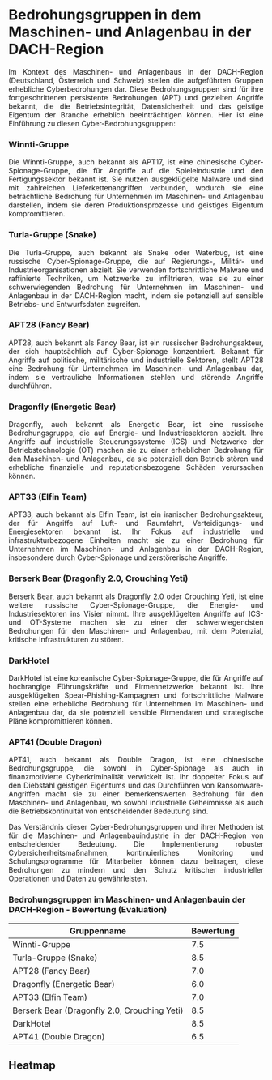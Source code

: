 # Bedrohungsgruppen in dem Maschinen- und Anlagenbau in der DACH-Region
<div align="justify">
Im Kontext des Maschinen- und Anlagenbaus in der DACH-Region (Deutschland, Österreich und Schweiz) stellen die aufgeführten Gruppen erhebliche Cyberbedrohungen dar. Diese Bedrohungsgruppen sind für ihre fortgeschrittenen persistente Bedrohungen (APT) und gezielten Angriffe bekannt, die die Betriebsintegrität, Datensicherheit und das geistige Eigentum der Branche erheblich beeinträchtigen können. Hier ist eine Einführung zu diesen Cyber-Bedrohungsgruppen:

### Winnti-Gruppe

Die Winnti-Gruppe, auch bekannt als APT17, ist eine chinesische Cyber-Spionage-Gruppe, die für Angriffe auf die Spieleindustrie und den Fertigungssektor bekannt ist. Sie nutzen ausgeklügelte Malware und sind mit zahlreichen Lieferkettenangriffen verbunden, wodurch sie eine beträchtliche Bedrohung für Unternehmen im Maschinen- und Anlagenbau darstellen, indem sie deren Produktionsprozesse und geistiges Eigentum kompromittieren.
### Turla-Gruppe (Snake)

Die Turla-Gruppe, auch bekannt als Snake oder Waterbug, ist eine russische Cyber-Spionage-Gruppe, die auf Regierungs-, Militär- und Industrieorganisationen abzielt. Sie verwenden fortschrittliche Malware und raffinierte Techniken, um Netzwerke zu infiltrieren, was sie zu einer schwerwiegenden Bedrohung für Unternehmen im Maschinen- und Anlagenbau in der DACH-Region macht, indem sie potenziell auf sensible Betriebs- und Entwurfsdaten zugreifen.
### APT28 (Fancy Bear)

APT28, auch bekannt als Fancy Bear, ist ein russischer Bedrohungsakteur, der sich hauptsächlich auf Cyber-Spionage konzentriert. Bekannt für Angriffe auf politische, militärische und industrielle Sektoren, stellt APT28 eine Bedrohung für Unternehmen im Maschinen- und Anlagenbau dar, indem sie vertrauliche Informationen stehlen und störende Angriffe durchführen.
### Dragonfly (Energetic Bear)

Dragonfly, auch bekannt als Energetic Bear, ist eine russische Bedrohungsgruppe, die auf Energie- und Industriesektoren abzielt. Ihre Angriffe auf industrielle Steuerungssysteme (ICS) und Netzwerke der Betriebstechnologie (OT) machen sie zu einer erheblichen Bedrohung für den Maschinen- und Anlagenbau, da sie potenziell den Betrieb stören und erhebliche finanzielle und reputationsbezogene Schäden verursachen können.
### APT33 (Elfin Team)

APT33, auch bekannt als Elfin Team, ist ein iranischer Bedrohungsakteur, der für Angriffe auf Luft- und Raumfahrt, Verteidigungs- und Energiesektoren bekannt ist. Ihr Fokus auf industrielle und infrastrukturbezogene Einheiten macht sie zu einer Bedrohung für Unternehmen im Maschinen- und Anlagenbau in der DACH-Region, insbesondere durch Cyber-Spionage und zerstörerische Angriffe.
### Berserk Bear (Dragonfly 2.0, Crouching Yeti)

Berserk Bear, auch bekannt als Dragonfly 2.0 oder Crouching Yeti, ist eine weitere russische Cyber-Spionage-Gruppe, die Energie- und Industriesektoren ins Visier nimmt. Ihre ausgeklügelten Angriffe auf ICS- und OT-Systeme machen sie zu einer der schwerwiegendsten Bedrohungen für den Maschinen- und Anlagenbau, mit dem Potenzial, kritische Infrastrukturen zu stören.
### DarkHotel

DarkHotel ist eine koreanische Cyber-Spionage-Gruppe, die für Angriffe auf hochrangige Führungskräfte und Firmennetzwerke bekannt ist. Ihre ausgeklügelten Spear-Phishing-Kampagnen und fortschrittliche Malware stellen eine erhebliche Bedrohung für Unternehmen im Maschinen- und Anlagenbau dar, da sie potenziell sensible Firmendaten und strategische Pläne kompromittieren können.
### APT41 (Double Dragon)

APT41, auch bekannt als Double Dragon, ist eine chinesische Bedrohungsgruppe, die sowohl in Cyber-Spionage als auch in finanzmotivierte Cyberkriminalität verwickelt ist. Ihr doppelter Fokus auf den Diebstahl geistigen Eigentums und das Durchführen von Ransomware-Angriffen macht sie zu einer bemerkenswerten Bedrohung für den Maschinen- und Anlagenbau, wo sowohl industrielle Geheimnisse als auch die Betriebskontinuität von entscheidender Bedeutung sind.

Das Verständnis dieser Cyber-Bedrohungsgruppen und ihrer Methoden ist für die Maschinen- und Anlagenbauindustrie in der DACH-Region von entscheidender Bedeutung. Die Implementierung robuster Cybersicherheitsmaßnahmen, kontinuierliches Monitoring und Schulungsprogramme für Mitarbeiter können dazu beitragen, diese Bedrohungen zu mindern und den Schutz kritischer industrieller Operationen und Daten zu gewährleisten.
</div>
<h3>Bedrohungsgruppen im Maschinen- und Anlagenbauin der DACH-Region - Bewertung (Evaluation)</h3>
<div align="center">
<table>
    <thead>
        <tr>
            <th>Gruppenname</th>
            <th>Bewertung</th>
        </tr>
    </thead>
    <tbody>
        <tr>
            <td>Winnti-Gruppe</td>
            <td>7.5</td>
        </tr>
        <tr>
            <td>Turla-Gruppe (Snake)</td>
            <td>8.5</td>
        </tr>
        <tr>
            <td>APT28 (Fancy Bear)</td>
            <td>7.0</td>
        </tr>
        <tr>
            <td>Dragonfly (Energetic Bear)</td>
            <td>6.0</td>
        </tr>
        <tr>
            <td>APT33 (Elfin Team)</td>
            <td>7.0</td>
        </tr>
        <tr>
            <td>Berserk Bear (Dragonfly 2.0, Crouching Yeti)</td>
            <td>8.5</td>
        </tr>
        <tr>
            <td>DarkHotel</td>
            <td>8.5</td>
        </tr>
        <tr>
            <td>APT41 (Double Dragon)</td>
            <td>6.5</td>
        </tr>
    </tbody>
</table>
</div>

## Heatmap


